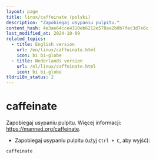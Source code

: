 ```yaml
---
layout: page
title: linux/caffeinate (polski)
description: "Zapobiegaj usypaniu pulpitu."
content_hash: 4e3ae64cce4310eb6212e578aa2b0b7fec3d7e6c
last_modified_at: 2024-10-09
related_topics:
  - title: English version
    url: /en/linux/caffeinate.html
    icon: bi bi-globe
  - title: Nederlands version
    url: /nl/linux/caffeinate.html
    icon: bi bi-globe
tldri18n_status: 2
---
```

# caffeinate

Zapobiegaj usypaniu pulpitu.
Więcej informacji: <https://manned.org/caffeinate>.

- Zapobiegaj usypaniu pulpitu (użyj `Ctrl + C`, aby wyjść):

`caffeinate`
